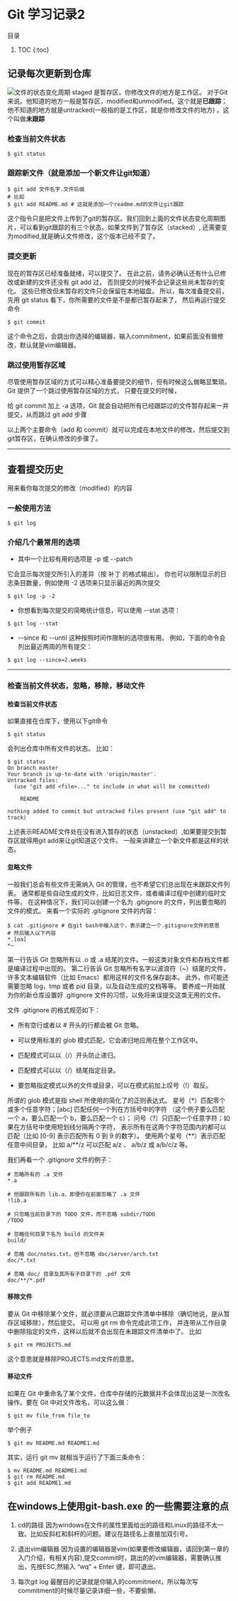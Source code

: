 # Git 学习记录2
目录

1. TOC
{:toc}

## 记录每次更新到仓库

![](/images/lifecycle.png '文件的状态变化周期')
staged 是暂存区，你修改文件的地方是工作区。
对于Git来说。他知道的地方一般是暂存区，modified和unmodified。这个就是**已跟踪**；他不知道的地方就是untracked(一般指的是工作区，就是你修改文件的地方)
。这个叫做**未跟踪**
### 检查当前文件状态
```
$ git status
```
### 跟踪新文件（就是添加一个新文件让git知道）
```
$ git add 文件名字.文件后缀
# 比如
$ git add README.md # 这就是添加一个readme.md的文件让git跟踪
```
这个指令只是把文件上传到了git的暂存区。我们回到上面的文件状态变化周期图片，可以看到git跟踪的有三个状态。如果文件到了暂存区（stacked）,
还需要变为modified,就是确认文件修改，这个版本已经不变了。

### 提交更新
现在的暂存区已经准备就绪，可以提交了。 在此之前，请务必确认还有什么已修改或新建的文件还没有 git add 过， 否则提交的时候不会记录这些尚未暂存的变化。 
这些已修改但未暂存的文件只会保留在本地磁盘。 所以，每次准备提交前，先用 git status 看下，你所需要的文件是不是都已暂存起来了， 然后再运行提交命令 
```
$ git commit 
```
这个命令之后，会跳出你选择的编辑器，输入commitment，如果前面没有做修改，默认就是vim编辑器。

### 跳过使用暂存区域
尽管使用暂存区域的方式可以精心准备要提交的细节，但有时候这么做略显繁琐。 Git 提供了一个跳过使用暂存区域的方式， 只要在提交的时候，

给 git commit 加上 -a 选项，Git 就会自动把所有已经跟踪过的文件暂存起来一并提交，从而跳过 git add 步骤

以上两个主要命令（add 和 commit）就可以完成在本地文件的修改，然后提交到git暂存区，在确认修改的步骤了。

---

## 查看提交历史
用来看你每次提交的修改（modified）的内容
### 一般使用方法
```
$ git log
```
### 介绍几个最常用的选项
- 其中一个比较有用的选项是 -p 或 --patch

它会显示每次提交所引入的差异（按 补丁 的格式输出）。
你也可以限制显示的日志条目数量，例如使用 -2 选项来只显示最近的两次提交
```
$ git log -p -2
```
- 你想看到每次提交的简略统计信息，可以使用 --stat 选项：
```
$ git log --stat
```
- --since 和 --until 这种按照时间作限制的选项很有用。 例如，下面的命令会列出最近两周的所有提交：
```
$ git log --since=2.weeks
```

---

### 检查当前文件状态，忽略，移除，移动文件
#### 检查当前文件状态
如果直接在仓库下，使用以下git命令
```
$ git status
```
会列出仓库中所有文件的状态。
比如：

```
$ git status
On branch master
Your branch is up-to-date with 'origin/master'.
Untracked files:
  (use "git add <file>..." to include in what will be committed)

    README

nothing added to commit but untracked files present (use "git add" to track)
```
上述表示README文件处在没有进入暂存的状态（unstacked）,如果要提交到暂存区就得用git add来让git知道这个文件。
一般来讲建立一个新文件都是这样的状态。

#### 忽略文件
一般我们总会有些文件无需纳入 Git 的管理，也不希望它们总出现在未跟踪文件列表。 通常都是些自动生成的文件，比如日志文件，或者编译过程中创建的临时文件等。 
在这种情况下，我们可以创建一个名为 .gitignore 的文件，列出要忽略的文件的模式。 来看一个实际的 .gitignore 文件的内容：
```
$ cat .gitignore # 在git bash中输入这个，表示建立一个.gitignore文件的意思
# 然后输入以下内容
*.[oa]
*~
```

第一行告诉 Git 忽略所有以 .o 或 .a 结尾的文件。一般这类对象文件和存档文件都是编译过程中出现的。 
第二行告诉 Git 忽略所有名字以波浪符（~）结尾的文件，许多文本编辑软件（比如 Emacs）都用这样的文件名保存副本。 
此外，你可能还需要忽略 log，tmp 或者 pid 目录，以及自动生成的文档等等。 要养成一开始就为你的新仓库设置好 .gitignore 文件的习惯，以免将来误提交这类无用的文件。

文件 .gitignore 的格式规范如下：

- 所有空行或者以 # 开头的行都会被 Git 忽略。

- 可以使用标准的 glob 模式匹配，它会递归地应用在整个工作区中。

- 匹配模式可以以（/）开头防止递归。

- 匹配模式可以以（/）结尾指定目录。

- 要忽略指定模式以外的文件或目录，可以在模式前加上叹号（!）取反。

所谓的 glob 模式是指 shell 所使用的简化了的正则表达式。 星号（\*）匹配零个或多个任意字符；[abc] 匹配任何一个列在方括号中的字符 
（这个例子要么匹配一个 a，要么匹配一个 b，要么匹配一个 c）； 问号（?）只匹配一个任意字符；如果在方括号中使用短划线分隔两个字符， 
表示所有在这两个字符范围内的都可以匹配（比如 [0-9] 表示匹配所有 0 到 9 的数字）。 使用两个星号（\*\*）表示匹配任意中间目录，
比如 a/\*\*/z 可以匹配 a/z 、 a/b/z 或 a/b/c/z 等。

我们再看一个 .gitignore 文件的例子：
```
# 忽略所有的 .a 文件
*.a

# 但跟踪所有的 lib.a，即便你在前面忽略了 .a 文件
!lib.a

# 只忽略当前目录下的 TODO 文件，而不忽略 subdir/TODO
/TODO

# 忽略任何目录下名为 build 的文件夹
build/

# 忽略 doc/notes.txt，但不忽略 doc/server/arch.txt
doc/*.txt

# 忽略 doc/ 目录及其所有子目录下的 .pdf 文件
doc/**/*.pdf
```

#### 移除文件 
要从 Git 中移除某个文件，就必须要从已跟踪文件清单中移除（确切地说，是从暂存区域移除），然后提交。 可以用 git rm 命令完成此项工作，
并连带从工作目录中删除指定的文件，这样以后就不会出现在未跟踪文件清单中了。
比如
```
$ git rm PROJECTS.md
```
这个意思就是移除PROJECTS.md文件的意思。

#### 移动文件
 如果在 Git 中重命名了某个文件，仓库中存储的元数据并不会体现出这是一次改名操作。要在 Git 中对文件改名，可以这么做：
```
$ git mv file_from file_to
```
举个例子
```
$ git mv README.md README1.md
```
其实，运行 git mv 就相当于运行了下面三条命令：

```
$ mv README.md README1.md
$ git rm README.md
$ git add README1.md
```

## 在windows上使用git-bash.exe 的一些需要注意的点
1. cd的路径
因为windows在文件的属性里面给出的路径和Linux的路径不太一致。比如反斜杠和斜杆的问题。建议在路径名上直接加双引号。

2. 退出vim编辑器
因为设置的编辑器是vim(如果要修改编辑器，请回到第一章的入门介绍，有相关内容),提交commit时，跳出的的vim编辑器，需要确认推出，先按ESC,然输入
“wq” + Enter 键，即可退出。

3. 每次git log 最醒目的记录就是你输入的commitment，所以每次写commitment的时候尽量记录详细一些，不要偷懒。
